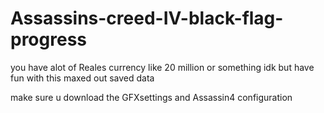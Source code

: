 # Assassins-creed-IV-black-flag-progress
you have alot of Reales currency like 20 million or something idk but have fun with this maxed out saved data

make sure u download the GFXsettings and Assassin4 configuration 
